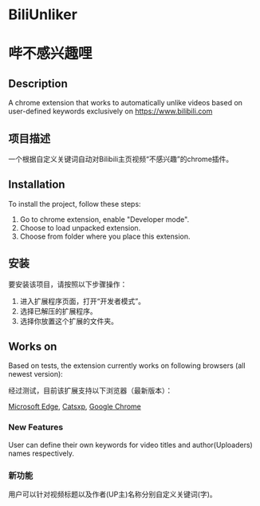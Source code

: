 # BiliUnliker

# 哔不感兴趣哩
<!--
[![English](https://img.shields.io/badge/Language-English-blue)](README_EN.md)
[![中文](https://img.shields.io/badge/语言-中文-red)](README_CN.md)
-->
## Description

A chrome extension that works to automatically unlike videos based on user-defined keywords exclusively on <https://www.bilibili.com>


## 项目描述

一个根据自定义关键词自动对Bilibili主页视频“不感兴趣”的chrome插件。


## Installation

To install the project, follow these steps:

1. Go to chrome extension, enable "Developer mode".
2. Choose to load unpacked extension.
3. Choose from folder where you place this extension.


## 安装

要安装该项目，请按照以下步骤操作：

1. 进入扩展程序页面，打开“开发者模式”。
2. 选择已解压的扩展程序。
3. 选择你放置这个扩展的文件夹。


## Works on

Based on tests, the extension currently works on following browsers (all newest version):

经过测试，目前该扩展支持以下浏览器（最新版本）：

[Microsoft Edge](https://www.microsoft.com/en-us/edge), [Catsxp](https://www.catsxp.com/), [Google Chrome](https://www.google.com/chrome/)

### New Features

User can define their own keywords for video titles and author(Uploaders) names respectively.


### 新功能

用户可以针对视频标题以及作者(UP主)名称分别自定义关键词(字)。
